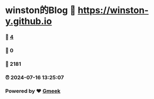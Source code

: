 # winston的Blog :link: https://winston-y.github.io 
### :page_facing_up: [4](https://winston-y.github.io/tag.html) 
### :speech_balloon: 0 
### :hibiscus: 2181 
### :alarm_clock: 2024-07-16 13:25:07 
### Powered by :heart: [Gmeek](https://github.com/Meekdai/Gmeek)

